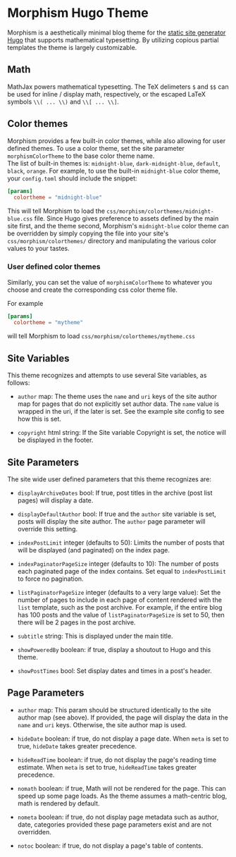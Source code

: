# Morphism Hugo Theme

Morphism is a aesthetically minimal blog theme for the 
[static site generator Hugo](https://gohugo.io) that supports mathematical
typesetting. By utilizing copious partial templates the theme is 
largely customizable.

## Math

MathJax powers mathematical typesetting.  The TeX delimeters `$`
and `$$` can be used for inline / display math, respectively, or the escaped
LaTeX symbols `\\( ... \\)` and `\\[ ... \\]`.

## Color themes

Morphism provides a few built-in color themes, while also allowing for
user defined themes.  To use a color theme, set the site parameter
`morphismColorTheme` to the base color theme name.  
The list of built-in themes is: `midnight-blue`, `dark-midnight-blue`,
`default`, `black`, `orange`. 
For example, to use  the built-in `midnight-blue` color theme, 
your `config.toml` should include the snippet:

```toml
[params]
  colortheme = "midnight-blue"
```

This will tell Morphism to load the `css/morphism/colorthemes/midnight-blue.css`
file. Since Hugo gives preference to assets defined by the main site first,
and the theme second, Morphism's `midnight-blue` color theme can be 
overridden by simply copying the file into your site's 
`css/morphism/colorthemes/` directory and
manipulating the various color values to your tastes.

### User defined color themes

Similarly, you can set the value of `morphismColorTheme` 
to whatever you choose and create the corresponding css color theme file.  

For example
```toml
[params]
  colortheme = "mytheme"
```
will tell Morphism to load `css/morphism/colorthemes/mytheme.css`


## Site Variables

This theme recognizes and attempts to use several Site variables, as follows:

- `author` map:  The theme uses the `name` and `uri` keys of the site author
   map for pages that do not explicitly set author data.  The `name`
   value is wrapped in the uri, if the later is set.  See the example site
   config to see how this is set.

- `copyright` html string:  If the Site variable Copyright is set, the notice
  will be displayed in the footer.


## Site Parameters

The site wide user defined parameters that this theme recognizes are:

- `displayArchiveDates` bool: If true, post titles in the archive 
  (post list pages) will display a date.

- `displayDefaultAuthor` bool: If true and the `author` site variable is set,
  posts will display the site author.  The `author` page parameter will
  override this setting.  

- `indexPostLimit` integer (defaults to 50): Limits the number of posts
   that will be displayed (and paginated) on the index page.

- `indexPaginatorPageSize` integer (defaults to 10): The number of posts each
   paginated page of the index contains.  Set equal to `indexPostLimit`
   to force no pagination.

- `listPaginatorPageSize` integer (defaults to a very large value): Set the number of pages
   to include in each page of content rendered with the `list` template, such
   as the post archive.  For example, if the entire blog has 100 posts and
   the value of `listPaginatorPageSize` is set to 50, then there will be 2 pages
   in the post archive.
- `subtitle` string: This is displayed under the main title. 

- `showPoweredBy` boolean: if true, display a shoutout to Hugo and this theme.

- `showPostTimes` bool: Set display dates and times in a post's header.

## Page Parameters

- `author` map:  This param should be structured identically to the site
   author map (see above).  If provided, the page will display the data in the
   `name` and `uri` keys.  Otherwise, the site author map is used.  

   
- `hideDate` boolean: if true, do not display a page date.  When `meta` is set to
  true, `hideDate` takes greater precedence.

- `hideReadTime` boolean: if true, do not display the page's reading time
  estimate.  When `meta` is set to true, `hideReadTime` takes greater precedence.

- `nomath` boolean: if true, Math will not be rendered for the page.  This can
   speed up some page loads.  As the theme assumes a math-centric blog, math
   is rendered by default.

- `nometa` boolean: if true, do not display page metadata such as 
   author, date, categories provided
   these page parameters exist and are not overridden.

- `notoc` boolean: if true, do not display a page's table of contents.


